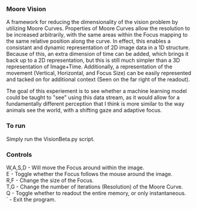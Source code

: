 ### Moore Vision
A framework for reducing the dimensionality of the vision problem by utilizing Moore Curves. Properties of Moore Curves allow the resolution to be increased arbitrarily, with the same areas within the Focus mapping to the same relative position along the curve. In effect, this enables a consistant and dynamic representation of 2D image data in a 1D structure. Because of this, an extra dimension of time can be added, which brings it back up to a 2D representation, but this is still much simpler than a 3D representation of Image+Time. Additionally, a representation of the movement (Vertical, Horizontal, and Focus Size) can be easily represented and tacked on for additional context (Seen on the far right of the readout).        
   
The goal of this experiement is to see whether a machine learning model could be taught to "see" using this data stream, as it would allow for a fundamentally different perception that I think is more similar to the way animals see the world, with a shifting gaze and adaptive focus.  

    
### To run    
Simply run the VisionBeta.py script.   

### Controls   
W,A,S,D - Will move the Focus around within the image.   
E - Toggle whether the Focus follows the mouse around the image.   
R,F - Change the size of the Focus.   
T,G - Change the number of iterations (Resolution) of the Moore Curve.  
Q - Toggle whether to readout the entire memory, or only instantaneous.   
` - Exit the program.  